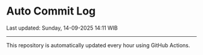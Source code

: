 # Auto Commit Log

Last updated: Sunday, 14-09-2025 14:11 WIB

---

This repository is automatically updated every hour using GitHub Actions.
